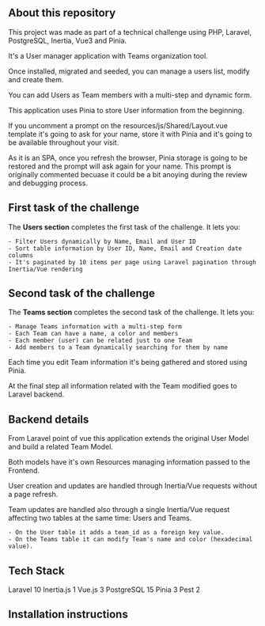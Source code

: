 ## About this repository

This project was made as part of a technical challenge using PHP, Laravel, PostgreSQL, Inertia, Vue3 and Pinia.

It's a User manager application with Teams organization tool.

Once installed, migrated and seeded, you can manage a users list, modify and create them. 

You can add Users as Team members with a multi-step and dynamic form.

This application uses Pinia to store User information from the beginning. 

If you uncomment a prompt on the resources/js/Shared/Layout.vue template it's going to ask for your name, store it with Pinia and it's going to be available throughout your visit.

As it is an SPA, once you refresh the browser, Pinia storage is going to be restored and the prompt will ask again for your name. 
This prompt is originally commented becuase it could be a bit anoying during the review and debugging process.

## First task of the challenge

The **Users section** completes the first task of the challenge. It lets you: 

	- Filter Users dynamically by Name, Email and User ID
	- Sort table information by User ID, Name, Email and Creation date columns
	- It's paginated by 10 items per page using Laravel pagination through Inertia/Vue rendering

## Second task of the challenge

The **Teams section** completes the second task of the challenge. It lets you:

	- Manage Teams information with a multi-step form
	- Each Team can have a name, a color and members
	- Each member (user) can be related just to one Team
	- Add members to a Team dynamically searching for them by name

Each time you edit Team information it's being gathered and stored using Pinia.

At the final step all information related with the Team modified goes to Laravel backend.

## Backend details

From Laravel point of vue this application extends the original User Model and build a related Team Model.

Both models have it's own Resources managing information passed to the Frontend.

User creation and updates are handled through Inertia/Vue requests without a page refresh.

Team updates are handled also through a single Inertia/Vue request affecting two tables at the same time: Users and Teams.

	- On the User table it adds a team_id as a foreign key value.
	- On the Teams table it can modify Team's name and color (hexadecimal value).

## Tech Stack

Laravel 10
Inertia.js 1
Vue.js 3
PostgreSQL 15
Pinia 3
Pest 2

## Installation instructions

